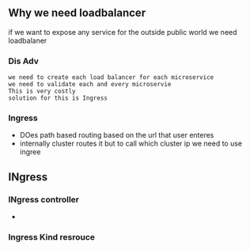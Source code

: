 ## Why we need loadbalancer 

if we want to expose any service for the outside public world we need loadbalaner 

### Dis Adv
    we need to create each load balancer for each microservice 
    we need to validate each and every microservie 
    This is very costly 
    solution for this is Ingress

### Ingress
- DOes path based routing based on the url that user enteres 
- internally cluster routes it but to call which cluster ip we need to use ingree 

## INgress
### INgress controller 
-

### Ingress Kind resrouce 